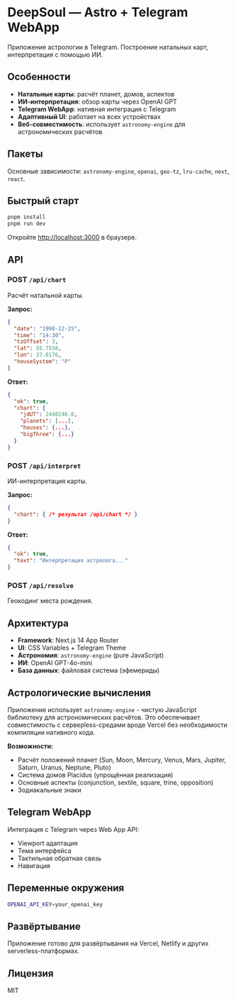 # DeepSoul — Astro + Telegram WebApp

Приложение астрологии в Telegram. Построение натальных карт, интерпретация с помощью ИИ.

## Особенности

- **Натальные карты**: расчёт планет, домов, аспектов
- **ИИ-интерпретация**: обзор карты через OpenAI GPT
- **Telegram WebApp**: нативная интеграция с Telegram
- **Адаптивный UI**: работает на всех устройствах
- **Веб-совместимость**: использует `astronomy-engine` для астрономических расчётов

## Пакеты

Основные зависимости: `astronomy-engine`, `openai`, `geo-tz`, `lru-cache`, `next`, `react`. 

## Быстрый старт

```bash
pnpm install
pnpm run dev
```

Откройте [http://localhost:3000](http://localhost:3000) в браузере.

## API

### POST `/api/chart`

Расчёт натальной карты.

**Запрос:**
```json
{
  "date": "1990-12-25",
  "time": "14:30", 
  "tzOffset": 3,
  "lat": 55.7558,
  "lon": 37.6176,
  "houseSystem": "P"
}
```

**Ответ:**
```json
{
  "ok": true,
  "chart": {
    "jdUT": 2448246.0,
    "planets": [...],
    "houses": {...},
    "bigThree": {...}
  }
}
```

### POST `/api/interpret`

ИИ-интерпретация карты.

**Запрос:**
```json
{
  "chart": { /* результат /api/chart */ }
}
```

**Ответ:**
```json
{
  "ok": true,
  "text": "Интерпретация астролога..."
}
```

### POST `/api/resolve`

Геокодинг места рождения.

## Архитектура

- **Framework**: Next.js 14 App Router
- **UI**: CSS Variables + Telegram Theme
- **Астрономия**: `astronomy-engine` (pure JavaScript)
- **ИИ**: OpenAI GPT-4o-mini
- **База данных**: файловая система (эфемериды)

## Астрологические вычисления

Приложение использует `astronomy-engine` - чистую JavaScript библиотеку для астрономических расчётов. Это обеспечивает совместимость с серверless-средами вроде Vercel без необходимости компиляции нативного кода.

**Возможности:**
- Расчёт положений планет (Sun, Moon, Mercury, Venus, Mars, Jupiter, Saturn, Uranus, Neptune, Pluto)
- Система домов Placidus (упрощённая реализация)
- Основные аспекты (conjunction, sextile, square, trine, opposition)
- Зодиакальные знаки

## Telegram WebApp

Интеграция с Telegram через Web App API:

- Viewport адаптация
- Тема интерфейса
- Тактильная обратная связь
- Навигация

## Переменные окружения

```bash
OPENAI_API_KEY=your_openai_key
```

## Развёртывание

Приложение готово для развёртывания на Vercel, Netlify и других serverless-платформах.

## Лицензия

MIT